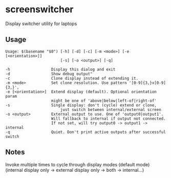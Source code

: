 screenswitcher
==============

Display switcher utility for laptops

Usage
-----

	Usage: $(basename "$0") [-h] [-d] [-c] [-m <mode>] [-e [<orientation>]]
	                        [-s] [-o <output>] [-q]
	                        
	-h                  Display this dialog and exit
	-d                  Show debug output"
	-c                  Clone display instead of extending it.
	-m <mode>           Set clone resolution. Use pattern '[0-9]{3,}x[0-9]{3,}',
	-e [<orientation>]  Extend display (default). Optional orientation param
	                    might be one of 'above|below|left-of|right-of'
	-s                  Single display: don't (cycle) extend or clone,
                            just switch between internal/external screen
	-o <output>         External output to use. One of 'output0|output1'.
	                    Will fallback to internal if output not connected.
	                    If not set, will try output0 -> output1 -> internal
	-q                  Quiet. Don't print active outputs after successful switch
Notes
-----

Invoke multiple times to cycle through display modes (default mode) 
(internal display only -> external display only -> both -> internal...)
